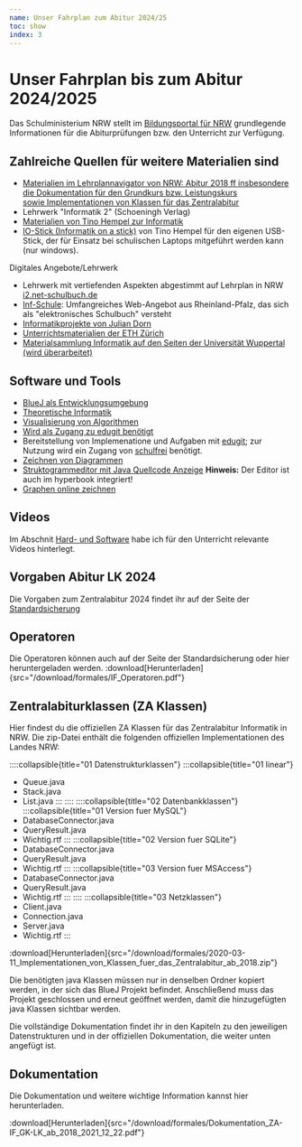 ```yaml
---
name: Unser Fahrplan zum Abitur 2024/25
toc: show
index: 3
---
```


# Unser Fahrplan bis zum Abitur 2024/2025
Das Schulministerium NRW stellt im [Bildungsportal für NRW](https://www.standardsicherung.schulministerium.nrw.de/cms/zentralabitur-gost/faecher/fach.php?fach=15) grundlegende Informationen für die Abiturprüfungen bzw. den Unterricht zur Verfügung.

## Zahlreiche Quellen für weitere Materialien sind
* [Materialien im Lehrplannavigator von NRW: Abitur 2018 ff insbesondere die Dokumentation für den Grundkurs bzw. Leistungskurs sowie Implementationen von Klassen für das Zentralabitur](https://www.schulentwicklung.nrw.de/lehrplaene/lehrplannavigator-s-ii/gymnasiale-oberstufe/informatik/hinweise-und-beispiele/hinweise-und-beispiele.html)
* Lehrwerk "Informatik 2" (Schoeningh Verlag)
* [Materialien von Tino Hempel zur Informatik](https://tinohempel.de/index.htm)
* [IO-Stick (Informatik on a stick)](https://tinohempel.de/info/info/IoStick/index.html) von Tino Hempel für den eigenen USB-Stick, der für Einsatz bei schulischen Laptops mitgeführt werden kann (nur windows).

Digitales Angebote/Lehrwerk
* Lehrwerk mit vertiefenden Aspekten abgestimmt auf Lehrplan in NRW [i2.net-schulbuch.de](https://i2.net-schulbuch.de/)
* [Inf-Schule](http://www.inf-schule.de): Umfangreiches Web-Angebot aus Rheinland-Pfalz, das sich als "elektronisches Schulbuch" versteht
* [Informatikprojekte von Julian Dorn](https://wi-wissen.de/#projekte)
* [Unterrichtsmaterialien der ETH Zürich](https://educ.ethz.ch/unterrichtsmaterialien/informatik.html)
* [Materialsammlung Informatik auf den Seiten der Universität Wuppertal (wird überarbeitet)](https://ddi.uni-wuppertal.de/website/index-ddi.html?navi=materialien&main=spioncamp)

## Software und Tools
* [BlueJ als Entwicklungsumgebung](https://www.bluej.org)
* [Theoretische Informatik](https://flaci.com/home/)
* [Visualisierung von Algorithmen](https://visualgo.net/de)
* [Wird als Zugang zu edugit benötigt](https://ticdesk.teckids.org/account/register)
* Bereitstellung von Implemenatione und Aufgaben mit [edugit](https://edugit.org/users/sign_in); zur Nutzung wird ein Zugang von [schulfrei](https://schul-frei.dev/pages/services.html) benötigt. 
* [Zeichnen von Diagrammen](https://draw.io)
* [Struktogrammeditor mit Java Quellcode Anzeige](https://dditools.inf.tu-dresden.de/ovk/Informatik/Programmierung/Grundlagen/Struktogramme.html?o=0)  **Hinweis:** Der Editor ist auch im hyperbook integriert!
* [Graphen online zeichnen](https://graphonline.ru/de/)

## Videos
Im Abschnit [Hard- und Software](/hard-software/BlueJUndEdugit.md) habe ich für den Unterricht relevante Videos hinterlegt.

## Vorgaben Abitur LK 2024
Die Vorgaben zum Zentralabitur 2024 findet ihr auf der Seite der 
[Standardsicherung](https://www.standardsicherung.schulministerium.nrw.de/cms/zentralabitur-gost/faecher/getfile.php?file=5438 "Standardsicherung")

## Operatoren
Die Operatoren können auch auf der Seite der Standardsicherung oder hier heruntergeladen werden.
:download[Herunterladen]{src="/download/formales/IF_Operatoren.pdf"}

## Zentralabiturklassen (ZA Klassen)
Hier findest du die offiziellen ZA Klassen für das Zentralabitur Informatik in NRW. Die zip-Datei enthält die folgenden offiziellen Implementationen des Landes NRW:

::::collapsible{title="01 Datenstrukturklassen"}
:::collapsible{title="01 linear"}
* Queue.java
* Stack.java
* List.java
:::
::::
::::collapsible{title="02 Datenbankklassen"}
:::collapsible{title="01 Version fuer MySQL"}
* DatabaseConnector.java
* QueryResult.java
* Wichtig.rtf
:::
:::collapsible{title="02 Version fuer SQLite"}
* DatabaseConnector.java
* QueryResult.java
* Wichtig.rtf
:::
:::collapsible{title="03 Version fuer MSAccess"}
* DatabaseConnector.java
* QueryResult.java
* Wichtig.rtf
:::
::::
:::collapsible{title="03 Netzklassen"}
* Client.java
* Connection.java
* Server.java
* Wichtig.rtf
:::

:download[Herunterladen]{src="/download/formales/2020-03-11_Implementationen_von_Klassen_fuer_das_Zentralabitur_ab_2018.zip"}

Die benötigten java Klassen müssen nur in denselben Ordner kopiert werden, in der sich das BlueJ Projekt befindet.
Anschließend muss das Projekt geschlossen und erneut geöffnet werden, damit die hinzugefügten java Klassen sichtbar werden.

Die vollständige Dokumentation findet ihr in den Kapiteln zu den jeweiligen Datenstrukturen und in der offiziellen Dokumentation, die weiter unten angefügt ist.

## Dokumentation
Die Dokumentation und weitere wichtige Information kannst hier herunterladen.

:download[Herunterladen]{src="/download/formales/Dokumentation_ZA-IF_GK-LK_ab_2018_2021_12_22.pdf"}





